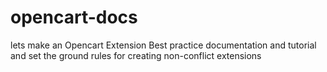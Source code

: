 # opencart-docs
lets make an Opencart Extension Best practice documentation and tutorial and set the ground rules for creating non-conflict extensions
